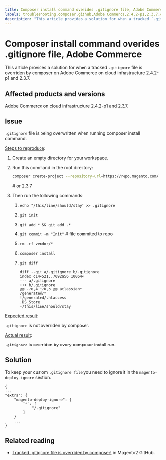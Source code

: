 ```yaml
---
title: Composer install command overides .gitignore file, Adobe Commerce
labels: troubleshooting,composer,github,Adobe Commerce,2.4.2-p1,2.3.7,cloud infrastructure
description: "This article provides a solution for when a tracked `.gitignore` file is overriden by composer on Adobe Commerce on cloud infrastructure 2.4.2-p1 and 2.3.7."
---
```


# Composer install command overides .gitignore file, Adobe Commerce

This article provides a solution for when a tracked `.gitignore` file is overriden by composer on Adobe Commerce on cloud infrastructure 2.4.2-p1 and 2.3.7.

## Affected products and versions

Adobe Commerce on cloud infrastructure 2.4.2-p1 and 2.3.7.

## Issue

`.gitignore` file is being overwritten when running composer install command.

<u>Steps to reproduce</u>:


1. Create an empty directory for your workspace.
1. Run this command in the root directory:

    ```bash
    composer create-project --repository-url=https://repo.magento.com/ magento/project-community-edition:2.4.2-p1.
    ```
    \# or 2.3.7

1. Then run the following commands:
    1. `echo "/this/line/should/stay" >> .gitignore`
    1. `git init`
    1. `git add * && git add .*`
    1. `git commit -m "Init"` # file commited to repo
    1. `rm -rf vendor/*`
    1. `composer install`
    1. `git diff`

        ```git
        diff --git a/.gitignore b/.gitignore
        index c144521..7092a56 100644
        --- a/.gitignore
        +++ b/.gitignore
        @@ -70,4 +70,3 @@ atlassian*
        /generated/*
        !/generated/.htaccess
        .DS_Store
        -/this/line/should/stay
        ```

<u>Expected result</u>:

`.gitignore` is not overriden by composer.

<u>Actual result</u>:

`.gitignore` is overriden by every composer install run.

## Solution

To keep your custom `.gitignore file` you need to ignore it in the `magento-deploy-ignore` section.

```git
{
...
"extra": {
    "magento-deploy-ignore": {
        "*": [
            "/.gitignore"
        ]
    }
    ...
}
```


## Related reading

* [Tracked .gitignore file is overriden by composer!](https://github.com/magento/magento2/issues/32888) in Magento2 GitHub. 
